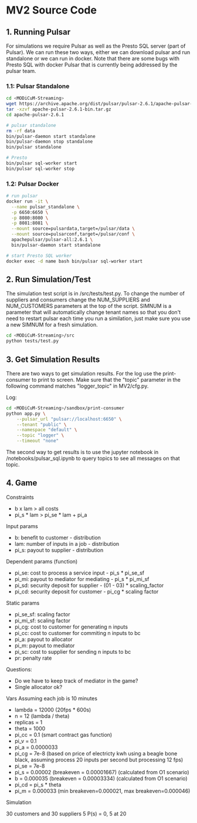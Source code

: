 # MV2 Source Code

## 1. Running Pulsar

For simulations we require Pulsar as well as the Presto SQL server (part of Pulsar). We can run these
two ways, either we can download pulsar and run standalone or we can run in docker. Note that 
there are some bugs with Presto SQL with docker Pulsar that is currently being addressed by
the pulsar team.

### 1.1: Pulsar Standalone 
```bash
cd <MODiCuM-Streaming>
wget https://archive.apache.org/dist/pulsar/pulsar-2.6.1/apache-pulsar-2.6.1-bin.tar.gz
tar -xzvf apache-pulsar-2.6.1-bin.tar.gz
cd apache-pulsar-2.6.1

# pulsar standalone
rm -rf data
bin/pulsar-daemon start standalone
bin/pulsar-daemon stop standalone
bin/pulsar standalone

# Presto
bin/pulsar sql-worker start
bin/pulsar sql-worker stop
```

### 1.2: Pulsar Docker
```bash
# run pulsar
docker run -it \
  --name pulsar_standalone \
  -p 6650:6650 \
  -p 8080:8080 \
  -p 8081:8081 \
  --mount source=pulsardata,target=/pulsar/data \
  --mount source=pulsarconf,target=/pulsar/conf \
  apachepulsar/pulsar-all:2.6.1 \
  bin/pulsar-daemon start standalone

# start Presto SQL worker
docker exec -d name bash bin/pulsar sql-worker start
```

## 2. Run Simulation/Test

The simulation test script is in <MODiCuM-Streaming>/src/tests/test.py. To change the number of 
suppliers and consumers change the NUM_SUPPLIERS and NUM_CUSTOMERS parameters at the top of the script.
SIMNUM is a parameter that will automatically change tenant names so that you don't need to restart
pulsar each time you run a similation, just make sure you use a new SIMNUM for a fresh simulation.

```bash
cd <MODiCuM-Streaming>/src
python tests/test.py
```

## 3. Get Simulation Results

There are two ways to get simulation results. For the log use the print-consumer to print to screen.
Make sure that the "topic" parameter in the following command matches "logger_topic" in MV2/cfg.py.

Log:
```bash
cd <MODiCuM-Streaming>/sandbox/print-consumer
python app.py \
    --pulsar_url "pulsar://localhost:6650" \
    --tenant "public" \
    --namespace "default" \
    --topic "logger" \
    --timeout "none"
```

The second way to get results is to use the jupyter notebook in <MODiCuM-Streaming>/notebooks/pulsar_sql.ipynb
to query topics to see all messages on that topic.


## 4. Game

Constraints
* b x lam > all costs
* pi_s * lam > pi_se * lam + pi_a

Input params
* b: benefit to customer - distribution
* lam: number of inputs in a job - distribution
* pi_s: payout to supplier - distribution 

Dependent params (function)
* pi_se: cost to process a service input - pi_s * pi_se_sf
* pi_mi: payout to mediator for mediating - pi_s * pi_mi_sf
* pi_sd: security deposit for supplier - (01 - 03) * scaling_factor
* pi_cd: security deposit for customer - pi_cg * scaling factor

Static params
* pi_se_sf: scaling factor 
* pi_mi_sf: scaling factor
* pi_cg: cost to customer for generating n inputs
* pi_cc: cost to customer for commiting n inputs to bc
* pi_a: payout to allocator
* pi_m: payout to mediator
* pi_sc: cost to supplier for sending n inputs to bc
* pr: penalty rate

Questions:

* Do we have to keep track of mediator in the game?
* Single allocator ok?


Vars
Assuming each job is 10 minutes

* lambda = 12000 (20fps * 600s)
* n = 12 (lambda / theta)
* replicas = 1
* theta = 1000
* pi_cc = 0.1 (smart contract gas function)
* pi_v = 0.1
* pi_a = 0.0000033
* pi_cg = 7e-8 (based on price of electricty kwh using a beagle bone black, assuming process 20 inputs per second but processing 12 fps)
* pi_se = 7e-8
* pi_s = 0.00002 (breakeven = 0.00001667) (calculated from O1 scenario)
* b = 0.000035 (breakeven = 0.00003334) (calculated from O1 scenario)
* pi_cd = pi_s * theta
* pi_m = 0.000033 (min breakeven=0.000021, max breakeven=0.000046)

Simulation

30 customers and 30 suppliers
5 P(s) = 0, 5 at 20